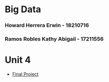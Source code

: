 # Big Data

### Howard Herrera Erwin - 18210716
### Ramos Robles Kathy Abigail - 17211556

# Unit 4
- [Final Project](/Unit-3/Readme.md)

